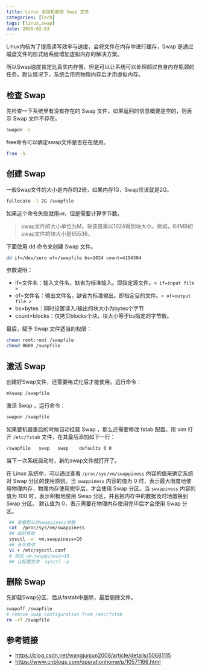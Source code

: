 ```yaml
---
title: Linux 添加和删除 Swap 文件
categories: [Tech]
tags: [linux,swap]
date: 2020-02-03
---
```

Linux内核为了提高读写效率与速度，会将文件在内存中进行缓存，Swap 是通过磁盘文件的形式给系统增加虚拟内存的解决方案。

<!-- more -->

所以Swap速度肯定比真实内存慢，但是可以让系统可以处理超过自身内存瓶颈的任务。默认情况下，系统会用完物理内存后才用虚拟内存。

## 检查 Swap

先检查一下系统里有没有存在的 Swap 文件，如果返回的信息概要是空的，则表示 Swap 文件不存在。

```bash
swapon -s
```

free命令可以确定swap文件是否在在使用。

```bash
free -h
```

## 创建 Swap

一般Swap文件的大小是内存的2倍，如果内存1G，Swap应该就是2G。

```bash
fallocate -l 2G /swapfile
```

如果这个命令失败就用`dd`，但是需要计算字节数。  

> swap文件的大小单位为M。将该值乘以1024得到块大小。例如，64MB的swap文件的块大小是65536。

下面使用 dd 命令来创建 Swap 文件。

```bash
dd if=/dev/zero of=/swapfile bs=1024 count=4194304
```

参数说明：

- if=文件名：输入文件名，缺省为标准输入。即指定源文件。`< if=input file >`
- of=文件名：输出文件名，缺省为标准输出。即指定目的文件。`< of=output file >`
- bs=bytes：同时设置读入/输出的块大小为bytes个字节
- count=blocks：仅拷贝blocks个块，块大小等于bs指定的字节数。

最后，赋予 Swap 文件适当的权限：

```bash
chown root:root /swapfile 
chmod 0600 /swapfile
```

## 激活 Swap

创建好Swap文件，还需要格式化后才能使用。运行命令：

```bash
mkswap /swapfile
```

激活 Swap ，运行命令：

```bash
swapon /swapfile
```

如果要机器重启的时候自动挂载 Swap ，那么还需要修改 fstab 配置。用 vim 打开 `/etc/fstab` 文件，在其最后添加如下一行：

```bash
/swapfile   swap   swap    defaults 0 0
```

当下一次系统启动时，新的swap文件就打开了。

在 Linux 系统中，可以通过查看 `/proc/sys/vm/swappiness` 内容的值来确定系统对 Swap 分区的使用原则。当 `swappiness` 内容的值为 0 时，表示最大限度地使用物理内存，物理内存使用完毕后，才会使用 Swap 分区。当 `swappiness` 内容的值为 100 时，表示积极地使用 Swap 分区，并且把内存中的数据及时地置换到 Swap 分区。 默认值为 0，表示需要在物理内存使用完毕后才会使用 Swap 分区。

```bash
 ## 查看默认的swappiness参数 
 cat  /proc/sys/vm/swappiness 
 ## 临时修改 
 sysctl -w  vm.swappiness=10 
 ## 永久修改 
 vi + /etc/sysctl.conf 
 # 添加 vm.swappiness=10 
 ## 让配置生效  sysctl -p 
```

## 删除 Swap

先卸载Swap分区，后从fastab中删除，最后删除文件。
```bash
swapoff /swapfile
# remove swap configuration from /etc/fstab
rm -rf /swapfile
```

## 参考链接

- https://blog.csdn.net/wangjunjun2008/article/details/50681115
- https://www.cnblogs.com/operationhome/p/10571166.html


